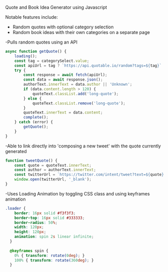 Quote and Book Idea Generator using Javascript

Notable features include:
* Random quotes with optional category selection
* Random book ideas with their own categories on a separate page

-Pulls random quotes using an API
```javascript
async function getQuote() {
    loading();
    const tag = categorySelect.value;
    const apiUrl = tag ? `https://api.quotable.io/random?tags=${tag}` : 'https://api.quotable.io/random';
    try {
        const response = await fetch(apiUrl);
        const data = await response.json();
        authorText.innerText = data.author || 'Unknown';
        if (data.content.length > 120) {
            quoteText.classList.add('long-quote');
        } else {
            quoteText.classList.remove('long-quote');
        }
        quoteText.innerText = data.content;
        complete();
    } catch (error) {
        getQuote();
    }
}
```

-Able to link directly into 'composing a new tweet' with the quote currently generated
```javascript
function tweetQuote() {
    const quote = quoteText.innerText;
    const author = authorText.innerText;
    const twitterUrl = `https://twitter.com/intent/tweet?text=${quote} - ${author}`;
    window.open(twitterUrl, '_blank');
}
```


-Uses Loading Animation by toggling CSS class and using keyframes animation
```css
.loader {
    border: 16px solid #f3f3f3; 
    border-top: 16px solid #333333; 
    border-radius: 50%;
    width: 120px;
    height: 120px;
    animation: spin 2s linear infinite;
  }
  
  @keyframes spin {
    0% { transform: rotate(0deg); }
    100% { transform: rotate(360deg); }
  }
  ```

